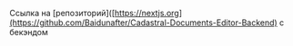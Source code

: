 Ссылка на [репозиторий]([https://nextjs.org](https://github.com/Baidunafter/Cadastral-Documents-Editor-Backend) с бекэндом
